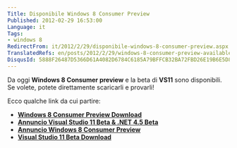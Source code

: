 ```yaml
---
Title: Disponibile Windows 8 Consumer Preview
Published: 2012-02-29 16:53:00
Language: it
Tags:
- windows 8
RedirectFrom: it/2012/2/29/disponibile-windows-8-consumer-preview.aspx
TranslatedRefs: en/posts/2012/2/29/windows-8-consumer-preview-available.md
DisqusId: 5888F26487D5366D61A4082D6784C6185A79BFFCB32BA72FBD26E19B6E5D8D2A
---
```

Da oggi **Windows 8 Consumer preview** e la beta di **VS11** sono disponibili. Se volete, potete direttamente scaricarli e provarli!

Ecco qualche link da cui partire:

*   **<a href="http://windows.microsoft.com/windows-8/download">Windows 8
Consumer Preview Download</a>**
*   **<a href="http://blogs.msdn.com/b/jasonz/archive/2012/02/29/welcome-to-the-beta-of-visual-studio-11-and-net-framework-4-5.aspx">
Annuncio Visual Studio 11 Beta & .NET 4.5
Beta</a>**
*   **<a href="http://blogs.msdn.com/b/b8">Annuncio Windows 8
Consumer Preview</a>**
*   **<a href="http://go.microsoft.com/fwlink/p/?LinkId=240162">Visual
Studio 11 Beta Download</a>**